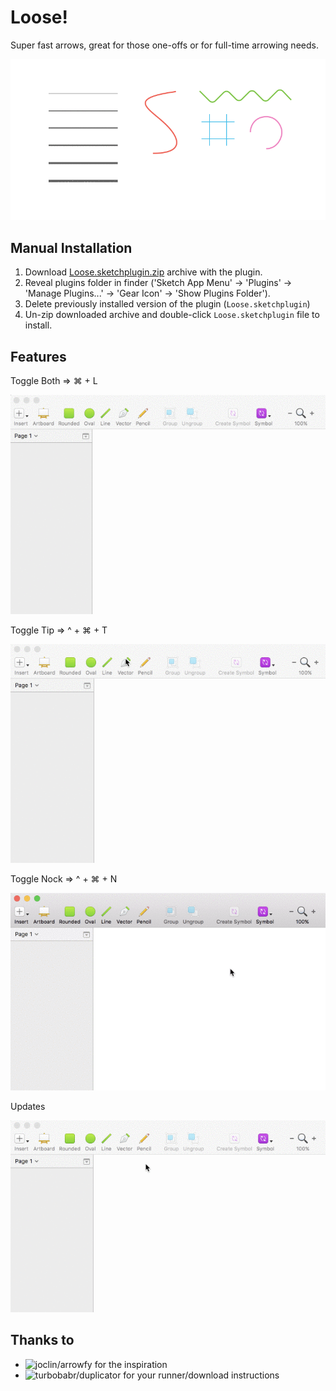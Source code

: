 # Loose!

Super fast arrows, great for those one-offs or for full-time arrowing needs.

<img src="https://github.com/teeerevor/loose-sketch-plugin/raw/master/doc/intro.gif" />

## Manual Installation

1. Download [Loose.sketchplugin.zip](https://github.com/teeerevor/loose-sketch-plugin/releases/download/1.0.2/Loose.sketchplugin.zip) archive with the plugin.
2. Reveal plugins folder in finder ('Sketch App Menu' -> 'Plugins' -> 'Manage Plugins...' -> 'Gear Icon' -> 'Show Plugins Folder').
3. Delete previously installed version of the plugin (`Loose.sketchplugin`)
4. Un-zip downloaded archive and double-click `Loose.sketchplugin` file to install.

 
## Features 

Toggle Both => ⌘ + L

<img src="https://github.com/teeerevor/loose-sketch-plugin/raw/master/doc/loose.gif" />

Toggle Tip  => ^ + ⌘ + T

<img src="https://github.com/teeerevor/loose-sketch-plugin/raw/master/doc/tip.gif" />

Toggle Nock => ^ + ⌘ + N

<img src="https://github.com/teeerevor/loose-sketch-plugin/raw/master/doc/nock.gif" />

Updates 

<img src="https://github.com/teeerevor/loose-sketch-plugin/raw/master/doc/update.gif" />

## Thanks to
- ![joclin/arrowfy](https://github.com/joclin/arrowfy) for the inspiration
- ![turbobabr/duplicator](https://github.com/turbobabr/duplicator) for your runner/download instructions
